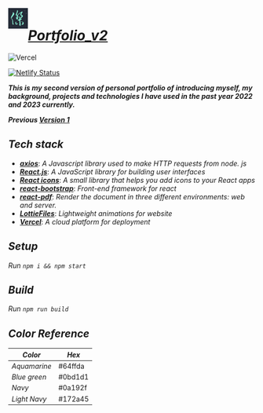 <img align="left" src="https://github.com/ZJW-92/portfolio_v2/blob/main/public/favicon.ico" width="8%"/>

# ***[Portfolio_v2](https://zhijiewei.vercel.app/)***

![Vercel](https://vercelbadge.vercel.app/api/ZJW-92/portfolio_v2)

[![Netlify Status](https://api.netlify.com/api/v1/badges/cee7e3d9-727f-40b2-a58f-44a3a7d85baf/deploy-status)](https://app.netlify.com/sites/zhijie/deploys)

_**This is my second version of personal portfolio of introducing myself, my background, projects and technologies I have used in the past year 2022 and 2023 currently.**_

_**Previous [Version 1](https://zhijiewei.netlify.app/)**_

## ***Tech stack***
- ***_[axios](https://axios-http.com/docs/intro)_***: _A Javascript library used to make HTTP requests from node. js_
- ***_[React.js](https://reactjs.org/)_***: _A JavaScript library for building user interfaces_
- ***_[React icons](https://react-icons.github.io/react-icons/)_***: _A small library that helps you add icons to your React apps_
- [**_react-bootstrap_**](https://react-bootstrap.github.io/): _Front-end framework for react_
- ***[react-pdf](https://www.npmjs.com/package/react-pdf)***: _Render the document in three different environments: web and server._
- [***LottieFiles***](https://lottiefiles.com/): _Lightweight animations for website_
- [***Vercel***](https://vercel.com/dashboard): _A cloud platform for deployment_

## ***Setup***
_Run `npm i && npm start`_

## ***Build*** 
_Run `npm run build`_

## ***Color Reference*** 
|  _Color_ | _Hex_  |  
|---  |  ---|
| _Aquamarine_ | #64ffda  |  
| _Blue green_ | #0bd1d1|
| _Navy_  |  #0a192f |   
| _Light Navy_ | #172a45  |   

